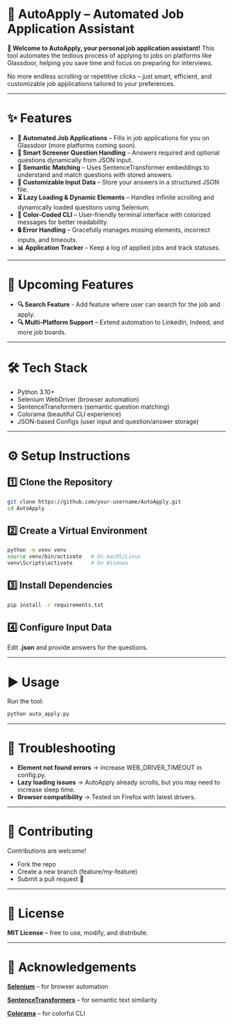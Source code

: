 # 🚀 AutoApply – Automated Job Application Assistant

**👋 Welcome to AutoApply, your personal job application assistant!**
This tool automates the tedious process of applying to jobs on platforms like Glassdoor, helping you save time and focus on preparing for interviews.

No more endless scrolling or repetitive clicks – just smart, efficient, and customizable job applications tailored to your preferences.

---

# ✨ Features

- **🤖 Automated Job Applications** – Fills in job applications for you on Glassdoor (more platforms coming soon).
- **📝 Smart Screener Question Handling** – Answers required and optional questions dynamically from JSON input.
- **🎯 Semantic Matching** – Uses SentenceTransformer embeddings to understand and match questions with stored answers.
- **📜 Customizable Input Data** – Store your answers in a structured JSON file.
- **⏳ Lazy Loading & Dynamic Elements** – Handles infinite scrolling and dynamically loaded questions using Selenium.
- **🎨 Color-Coded CLI** – User-friendly terminal interface with colorized messages for better readability.
- **🔒 Error Handling** – Gracefully manages missing elements, incorrect inputs, and timeouts.
- **📊 Application Tracker** – Keep a log of applied jobs and track statuses.

---

# 🚀 Upcoming Features

- **🔍 Search Feature** - Add feature where user can search for the job and apply.
- **🔍 Multi-Platform Support** – Extend automation to LinkedIn, Indeed, and more job boards.

---

# 🛠️ Tech Stack

- Python 3.10+
- Selenium WebDriver (browser automation)
- SentenceTransformers (semantic question matching)
- Colorama (beautiful CLI experience)
- JSON-based Configs (user input and question/answer storage)

---

# ⚙️ Setup Instructions

## 1️⃣ Clone the Repository

```bash
git clone https://github.com/your-username/AutoApply.git
cd AutoApply
```

## 2️⃣ Create a Virtual Environment
```bash
python -m venv venv
source venv/bin/activate   # On macOS/Linux
venv\Scripts\activate      # On Windows
```

## 3️⃣ Install Dependencies
```bash
pip install -r requirements.txt
```

## 4️⃣ Configure Input Data
Edit **.json** and provide answers for the questions.

---

# ▶️ Usage

Run the tool:

```bash
python auto_apply.py
```

---

# 🐞 Troubleshooting

- **Element not found errors** → increase WEB_DRIVER_TIMEOUT in config.py.
- **Lazy loading issues** → AutoApply already scrolls, but you may need to increase sleep time.
- **Browser compatibility** → Tested on Firefox with latest drivers.

---

# 🤝 Contributing

Contributions are welcome!

- Fork the repo
- Create a new branch (feature/my-feature)
- Submit a pull request 🚀

---

# 📜 License

**MIT License** – free to use, modify, and distribute.

---

# 🙌 Acknowledgements

[**Selenium**](https://www.selenium.dev/) – for browser automation

[**SentenceTransformers**](https://www.sbert.net/) – for semantic text similarity

[**Colorama**](https://pypi.org/project/colorama/) – for colorful CLI
